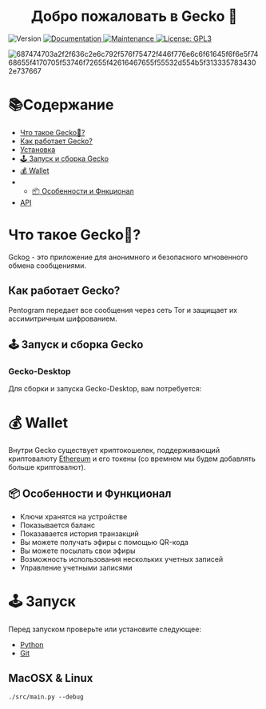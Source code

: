<h1 align="center">Добро пожаловать в Gecko 👋</h1>
<p>
  <img alt="Version" src="https://img.shields.io/badge/version-1.1-blue.svg?cacheSeconds=2592000" />
  <a href="https://github.com/kefranabg/readme-md-generator#readme" target="_blank">
    <img alt="Documentation" src="https://img.shields.io/badge/documentation-yes-brightgreen.svg" />
  </a>
  <a href="https://github.com/kefranabg/readme-md-generator/graphs/commit-activity" target="_blank">
    <img alt="Maintenance" src="https://img.shields.io/badge/Maintained%3F-yes-green.svg" />
  </a>
  <a href="https://github.com/kefranabg/readme-md-generator/blob/master/LICENSE" target="_blank">
    <img alt="License: GPL3" src="https://img.shields.io/github/license/nordbearbotdev/Mitoo" />
  </a>
</p>





![687474703a2f2f636c2e6c792f576f75472f446f776e6c6f61645f6f6e5f7468655f4170705f53746f72655f42616467655f55532d554b5f3133357834302e737667](https://user-images.githubusercontent.com/85753549/174477372-a8beeb23-2122-4cc4-8ba7-261dd0349031.svg)


# 📚Содержание
* [Что такое Gecko🦎?]()
* [Как работает Gecko?]()
* [Установка]()
* [🕹️ Запуск и сборка Gecko]()
* [💰 Wallet]()
* * [📦 Особенности и Фнкционал]()
* [API]()

# Что такое Gecko🦎?
Gcko[o](https://github.com/nordbearbotdev/Gecko) - это приложение для анонимного и безопасного мгновенного обмена сообщениями.

## Как работает Gecko?
Pentogram передает все сообщения через сеть Tor и защищает их ассимитричным шифрованием.

## 🕹️ Запуск и сборка Gecko
### Gecko-Desktop
Для сборки и запуска Gecko-Desktop, вам потребуется:

# 💰 Wallet
Внутри Gecko существует криптокошелек, поддерживающий криптовалюту [Ethereum](https://ethereum.org/en/) и его токены (со времнем мы будем добавлять больше криптовалют).

## 📦 Особенности и Функционал
* Ключи хранятся на устройстве
* Показывается баланс
* Показавается история транзакций
* Вы можете получать эфиры с помощью QR-кода
* Вы можете посылать свои эфиры
* Возможность использования нескольких учетных записей
* Управление учетными записями

# 🕹️ Запуск
Перед запуском проверьте или установите следующее:
- [Python]()
- [Git]()

## MacOSX & Linux

```shell
./src/main.py --debug

```

